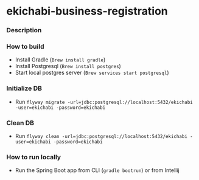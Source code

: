 # ekichabi-business-registration

### Description

### How to build

- Install Gradle (`Brew install gradle`)
- Install Postgresql (`Brew install postgres`)
- Start local postgres server (`Brew services start postgresql`)

### Initialize DB
- Run `flyway migrate -url=jdbc:postgresql://localhost:5432/ekichabi -user=ekichabi -password=ekichabi`

### Clean DB
- Run `flyway clean -url=jdbc:postgresql://localhost:5432/ekichabi -user=ekichabi -password=ekichabi`

### How to run locally
- Run the Spring Boot app from CLI (`gradle bootrun`) or from Intellij